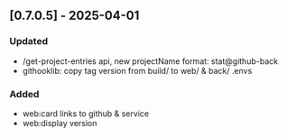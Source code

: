 ## [0.7.0.5] - 2025-04-01
### Updated
- /get-project-entries api, new projectName format: stat@github-back
- githooklib: copy tag version from build/ to web/ & back/ .envs
### Added
- web:card links to github & service
- web:display version

